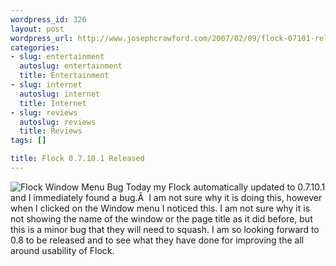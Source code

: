 ```yaml
--- 
wordpress_id: 326
layout: post
wordpress_url: http://www.josephcrawford.com/2007/02/09/flock-07101-released/
categories: 
- slug: entertainment
  autoslug: entertainment
  title: Entertainment
- slug: internet
  autoslug: internet
  title: Internet
- slug: reviews
  autoslug: reviews
  title: Reviews
tags: []

title: Flock 0.7.10.1 Released
---
```

![Flock Window Menu Bug](http://www.josephcrawford.com/wp-content/uploads/2007/02/picture-2.png) Today my Flock automatically updated to 0.7.10.1 and I immediately found a bug.Â  I am not sure why it is doing this, however when I clicked on the Window menu I noticed this.  I am not sure why it is not showing the name of the window or the page title as it did before, but this is a minor bug that they will need to squash.  I am so looking forward to 0.8 to be released and to see what they have done for improving the all around usability of Flock.
